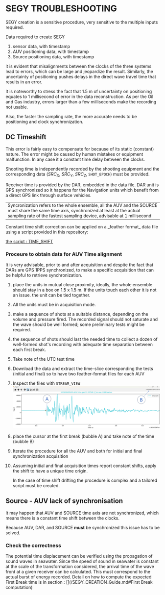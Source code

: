 <h1>SEGY TROUBLESHOOTING</h1>

SEGY creation is a sensitive procedure, very sensitive to the multiple inputs required.

Data required to create SEGY 
1) sensor data, with timestamp
2) AUV positioning data, with timestamp
3) Source positioning data, with timestamp

it is evident that misalignments between the clocks of the three systems lead to errors, which can be large and jeopardize the result.
Similarly, the uncertainty of positioning pushes delays in the direct wave travel time that results in an error.

It is noteworthy to stress the fact that 1.5 m of uncertainty on positioning equates to 1 millisecond of error in the data reconstruction.
As per the Oil and Gas industry, errors larger than a few milliseconds make the recording not usable.

Also, the faster the sampling rate, the more accurate needs to be positioning and clock synchronization.

<h2>DC Timeshift</h2>

This error is fairly easy to compensate for because of its static (constant) nature. The error might be caused by human mistakes or equipment malfunction. In any case it a constant time delay between the clocks.

Shooting time is independently recorded by the shooting equipment and the corresponding data ($SRC_X$, $SRC_Y$, $SRC_Z$, ```SHOT_EPOCH```) must be provided.

Receiver time is provided by the DAR, embedded in the data file. DAR unit is GPS synchronized so it happens for the Navigation units which benefit from a direct GPS link through surface vehicles.

<table><tr><td>Syncronization refers to the whole ensemble, all the AUV and the SOURCE must share the same time axis, synchronized at least at the actual sampling rate of the fastest sampling device, advisable at 1 millisecond</td></tr></table>
Constant time shift correction can be applied on a _feather format_ data file using a script provided in this repository:

[the script : TIME_SHIFT](DAR_TOOLKIT.md#TIME_SHIFT)

<h3>Proceure to obtain data for AUV Time alignment</h3>

It is very advisable, prior to and after acquisition and despite the fact that DARs are GPS 1PPS synchronized, to make a specific acquisition that can be helpful to retrieve synchronization.

1) place the units in mutual close proximity, ideally, the whole ensemble should stay in a box on 1.5 x 1.5 m. If the units touch each other it is not an issue. the unit can be tied together.
2) All the units must be in acquisition mode.
3) make a sequence of shots at a suitable distance, depending on the volume and pressure fired. The recorded signal should not saturate and the wave should be well formed; some preliminary tests might be required.
4) the sequence of shots should last the needed time to collect a dozen of well-formed shot's recording with adequate time separation between each first break.
5) Take note of the UTC test time
6) Download the data and extract the time-slice corresponding the tests (initial and final) so to have two feather-format files for each AUV
7) Inspect the files with ```STREAM_VIEW```
![sketch](/RES/IMG_18.png)
8) place the cursor at the first break (bubble A) and take note of the time (bubble B) 
9) Iterate the procedure for all the AUV and both for initial and final synchronization acquisition
10) Assuming initial and final acquisition times report constant shifts, apply the shift to have a unique time origin.

    In the case of time shift drifting the procedure is complex and a tailored script must be created.
    
<h2>Source - AUV lack of synchronisation</h2>
It may happen that AUV and SOURCE time axis are not synchronized, which means there is a constant time shift between the clocks. 

Because AUV, DAR, and SOURCE **must** be synchronized this issue has to be solved.

<h3>Check the correctness</h3>
The potential time displacement can be verified using the propagation of sound waves in seawater. Since the speed of sound in seawater is constant at the scale of the transformation considered, the arrival time of the wave front at a given receiver can be calculated. This must correspond to the actual burst of energy recorded.
Detail on how to compute the expected First Break time is in section :
[](/SEGY_CREATION_Guide.md#First Break computation)




